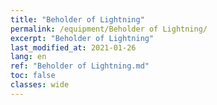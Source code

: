 ```yaml
---
title: "Beholder of Lightning"
permalink: /equipment/Beholder of Lightning/
excerpt: "Beholder of Lightning"
last_modified_at: 2021-01-26
lang: en
ref: "Beholder of Lightning.md"
toc: false
classes: wide
---
```


